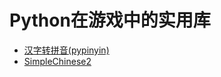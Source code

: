 # Python在游戏中的实用库  
* [汉字转拼音(pypinyin)](https://github.com/mozillazg/python-pinyin)  
* [SimpleChinese2 ](https://github.com/chenmingxiang110/SimpleChinese2)  